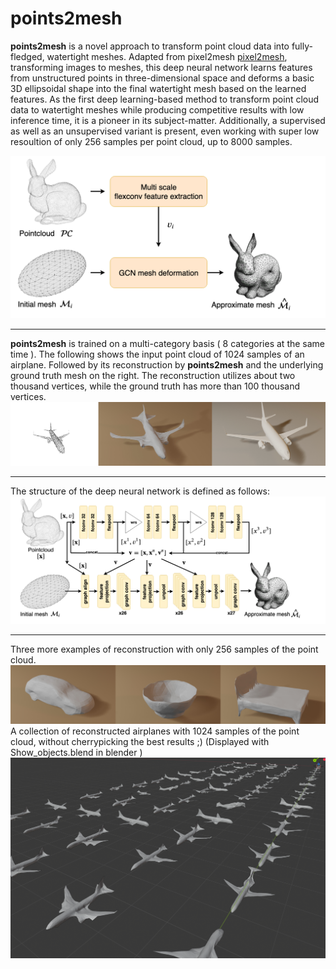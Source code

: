 # points2mesh
__points2mesh__ is a novel approach to transform point cloud data into fully-fledged, watertight meshes. Adapted from pixel2mesh [pixel2mesh](https://github.com/nywang16/Pixel2Mesh), transforming images to meshes, this deep neural network learns features from unstructured points in three-dimensional space and deforms a basic 3D ellipsoidal shape into the final watertight mesh based on the learned features.
As the first deep learning-based method to transform point cloud data to watertight meshes while producing competitive results with low inference time, it is a pioneer in its subject-matter. Additionally, a supervised as well as an unsupervised variant is present, even working with super low resoultion of only 256 samples per point cloud, up to 8000 samples.

![General Structure](resources/general_structure.png)

--------------

__points2mesh__ is trained on a multi-category basis ( 8 categories at the same time ). 
The following shows the input point cloud of 1024 samples of an airplane. Followed by its reconstruction by __points2mesh__ and the underlying ground truth mesh on the right. The reconstruction utilizes about two thousand vertices, while the ground truth has more than 100 thousand vertices.
![airplane_reconstruction](resources/recon_airplane_1024.jpg)

--------------

The structure of the deep neural network is defined as follows:
![DNN structure](resources/c1.png)

--------------

Three more examples of reconstruction with only 256 samples of the point cloud.
![256 sample reconstruction](resources/recons.jpg)
A collection of reconstructed airplanes with 1024 samples of the point cloud, without cherrypicking the best results ;) (Displayed with Show_objects.blend in blender )
![More airplanes](resources/examples.png)
